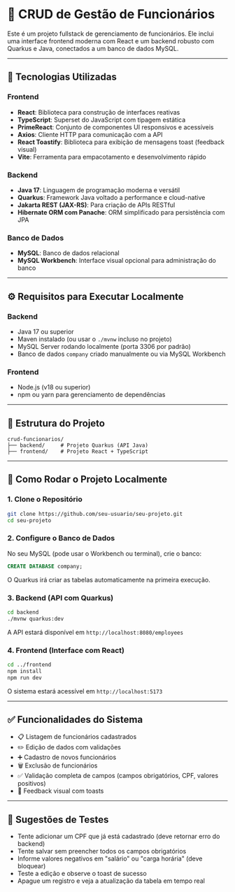 # 💼 CRUD de Gestão de Funcionários

Este é um projeto fullstack de gerenciamento de funcionários. Ele inclui uma interface frontend moderna com React e um backend robusto com Quarkus e Java, conectados a um banco de dados MySQL.

---

## 🚀 Tecnologias Utilizadas

### Frontend

- **React**: Biblioteca para construção de interfaces reativas
- **TypeScript**: Superset do JavaScript com tipagem estática
- **PrimeReact**: Conjunto de componentes UI responsivos e acessíveis
- **Axios**: Cliente HTTP para comunicação com a API
- **React Toastify**: Biblioteca para exibição de mensagens toast (feedback visual)
- **Vite**: Ferramenta para empacotamento e desenvolvimento rápido

### Backend

- **Java 17**: Linguagem de programação moderna e versátil
- **Quarkus**: Framework Java voltado a performance e cloud-native
- **Jakarta REST (JAX-RS)**: Para criação de APIs RESTful
- **Hibernate ORM com Panache**: ORM simplificado para persistência com JPA

### Banco de Dados

- **MySQL**: Banco de dados relacional
- **MySQL Workbench**: Interface visual opcional para administração do banco

---

## ⚙️ Requisitos para Executar Localmente

### Backend

- Java 17 ou superior
- Maven instalado (ou usar o `./mvnw` incluso no projeto)
- MySQL Server rodando localmente (porta 3306 por padrão)
- Banco de dados `company` criado manualmente ou via MySQL Workbench

### Frontend

- Node.js (v18 ou superior)
- npm ou yarn para gerenciamento de dependências

---

## 📁 Estrutura do Projeto

```
crud-funcionarios/
├── backend/     # Projeto Quarkus (API Java)
├── frontend/    # Projeto React + TypeScript
```

---

## 🔧 Como Rodar o Projeto Localmente

### 1. Clone o Repositório

```bash
git clone https://github.com/seu-usuario/seu-projeto.git
cd seu-projeto
```

### 2. Configure o Banco de Dados

No seu MySQL (pode usar o Workbench ou terminal), crie o banco:

```sql
CREATE DATABASE company;
```

O Quarkus irá criar as tabelas automaticamente na primeira execução.

### 3. Backend (API com Quarkus)

```bash
cd backend
./mvnw quarkus:dev
```

A API estará disponível em `http://localhost:8080/employees`

### 4. Frontend (Interface com React)

```bash
cd ../frontend
npm install
npm run dev
```

O sistema estará acessível em `http://localhost:5173`

---

## ✅ Funcionalidades do Sistema

- 📋 Listagem de funcionários cadastrados
- ✏️ Edição de dados com validações
- ➕ Cadastro de novos funcionários
- 🗑️ Exclusão de funcionários
- ✅ Validação completa de campos (campos obrigatórios, CPF, valores positivos)
- 🔔 Feedback visual com toasts

---

## 🧪 Sugestões de Testes

- Tente adicionar um CPF que já está cadastrado (deve retornar erro do backend)
- Tente salvar sem preencher todos os campos obrigatórios
- Informe valores negativos em "salário" ou "carga horária" (deve bloquear)
- Teste a edição e observe o toast de sucesso
- Apague um registro e veja a atualização da tabela em tempo real
